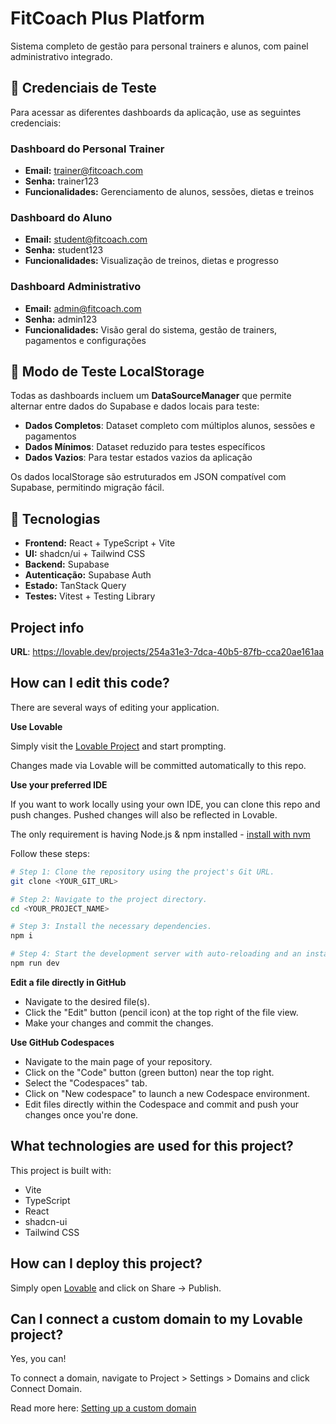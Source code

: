 # FitCoach Plus Platform

Sistema completo de gestão para personal trainers e alunos, com painel administrativo integrado.

## 🔐 Credenciais de Teste

Para acessar as diferentes dashboards da aplicação, use as seguintes credenciais:

### Dashboard do Personal Trainer
- **Email:** trainer@fitcoach.com
- **Senha:** trainer123
- **Funcionalidades:** Gerenciamento de alunos, sessões, dietas e treinos

### Dashboard do Aluno
- **Email:** student@fitcoach.com
- **Senha:** student123
- **Funcionalidades:** Visualização de treinos, dietas e progresso

### Dashboard Administrativo
- **Email:** admin@fitcoach.com
- **Senha:** admin123
- **Funcionalidades:** Visão geral do sistema, gestão de trainers, pagamentos e configurações

## 💾 Modo de Teste LocalStorage

Todas as dashboards incluem um **DataSourceManager** que permite alternar entre dados do Supabase e dados locais para teste:

- **Dados Completos**: Dataset completo com múltiplos alunos, sessões e pagamentos
- **Dados Mínimos**: Dataset reduzido para testes específicos
- **Dados Vazios**: Para testar estados vazios da aplicação

Os dados localStorage são estruturados em JSON compatível com Supabase, permitindo migração fácil.

## 🚀 Tecnologias

- **Frontend:** React + TypeScript + Vite
- **UI:** shadcn/ui + Tailwind CSS
- **Backend:** Supabase
- **Autenticação:** Supabase Auth
- **Estado:** TanStack Query
- **Testes:** Vitest + Testing Library

## Project info

**URL**: https://lovable.dev/projects/254a31e3-7dca-40b5-87fb-cca20ae161aa

## How can I edit this code?

There are several ways of editing your application.

**Use Lovable**

Simply visit the [Lovable Project](https://lovable.dev/projects/254a31e3-7dca-40b5-87fb-cca20ae161aa) and start prompting.

Changes made via Lovable will be committed automatically to this repo.

**Use your preferred IDE**

If you want to work locally using your own IDE, you can clone this repo and push changes. Pushed changes will also be reflected in Lovable.

The only requirement is having Node.js & npm installed - [install with nvm](https://github.com/nvm-sh/nvm#installing-and-updating)

Follow these steps:

```sh
# Step 1: Clone the repository using the project's Git URL.
git clone <YOUR_GIT_URL>

# Step 2: Navigate to the project directory.
cd <YOUR_PROJECT_NAME>

# Step 3: Install the necessary dependencies.
npm i

# Step 4: Start the development server with auto-reloading and an instant preview.
npm run dev
```

**Edit a file directly in GitHub**

- Navigate to the desired file(s).
- Click the "Edit" button (pencil icon) at the top right of the file view.
- Make your changes and commit the changes.

**Use GitHub Codespaces**

- Navigate to the main page of your repository.
- Click on the "Code" button (green button) near the top right.
- Select the "Codespaces" tab.
- Click on "New codespace" to launch a new Codespace environment.
- Edit files directly within the Codespace and commit and push your changes once you're done.

## What technologies are used for this project?

This project is built with:

- Vite
- TypeScript
- React
- shadcn-ui
- Tailwind CSS

## How can I deploy this project?

Simply open [Lovable](https://lovable.dev/projects/254a31e3-7dca-40b5-87fb-cca20ae161aa) and click on Share -> Publish.

## Can I connect a custom domain to my Lovable project?

Yes, you can!

To connect a domain, navigate to Project > Settings > Domains and click Connect Domain.

Read more here: [Setting up a custom domain](https://docs.lovable.dev/tips-tricks/custom-domain#step-by-step-guide)
